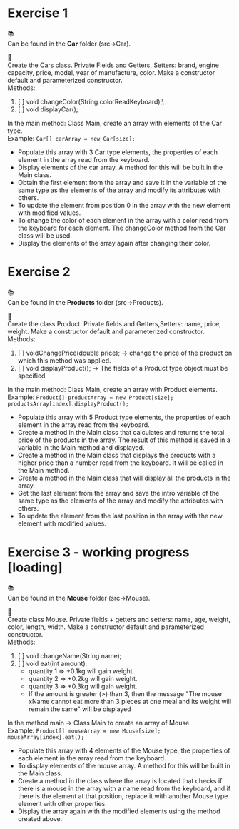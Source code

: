 # Exercise 1 
📚\
Can be found in the **Car** folder (src->Car).

📝\
Create the Cars class. Private Fields and Getters, Setters: brand, engine capacity, price, model, year of manufacture, color. Make a constructor default and parameterized constructor.\
Methods: 
1. [ ] void changeColor(String colorReadKeyboard);\
2. [ ] void displayCar();

In the main method: Class Main, create an array with elements of the Car type.\
Example: `Car[] carArray = new Car[size];`
- Populate this array with 3 Car type elements, the properties of each element in the array read from the keyboard.
- Display elements of the car array. A method for this will be built in the Main class.
- Obtain the first element from the array and save it in the variable of the same type as the elements of the array and modify its attributes with others.
- To update the element from position 0 in the array with the new element with modified values.
- To change the color of each element in the array with a color read from the keyboard for each element. The changeColor method from the Car class will be used.
- Display the elements of the array again after changing their color.

# Exercise 2

📚\
Can be found in the **Products** folder (src->Products).

📝\
Create the class Product. Private fields and Getters,Setters: name, price, weight. Make a constructor default and parameterized constructor.\
Methods: 
1. [ ] voidChangePrice(double price); -> change the price of the product on which this method was applied.
2. [ ] void displayProduct(); -> The fields of a Product type object must be specified
 
In the main method: Class Main, create an array with Product elements.\
Example: `Product[] productArray = new Product[size];
        productsArray[index].displayProduct();`
- Populate this array with 5 Product type elements, the properties of each element in the array read from the keyboard.
- Create a method in the Main class that calculates and returns the total price of the products in the array. The result of this method is saved in a variable in the Main method and displayed.
- Create a method in the Main class that displays the products with a higher price than a number read from the keyboard. It will be called in the Main method.
- Create a method in the Main class that will display all the products in the array.
- Get the last element from the array and save the intro variable of the same type as the elements of the array and modify the attributes with others.
- To update the element from the last position in the array with the new element with modified values.

# Exercise 3 - working progress [loading]

📚\
Can be found in the **Mouse** folder (src->Mouse).

📝\
Create class Mouse.
Private fields + getters and setters: name, age, weight, color, length, width. Make a constructor default and parameterized constructor.\
Methods: 
1. [ ] void changeName(String name);
2. [ ] void eat(int amount): 
   - quantity 1 => +0.1kg will gain weight. 
   - quantity 2 => +0.2kg will gain weight. 
   - quantity 3 => +0.3kg will gain weight.
   - If the amount is greater (>) than 3, then the message "The mouse xName cannot eat more than 3 pieces at one meal and its weight will remain the same" will be displayed

In the method main -> Class Main to create an array of Mouse.\
Example: `Product[] mouseArray = new Mouse[size];
mouseArray[index].eat();`

* Populate this array with 4 elements of the Mouse type, the properties of each element in the array read from the keyboard.
* To display elements of the mouse array. A method for this will be built in the Main class.
* Create a method in the class where the array is located that checks if there is a mouse in the array with a name read from the keyboard, and if there is the element at that position, replace it with another Mouse type element with other properties.
* Display the array again with the modified elements using the method created above.